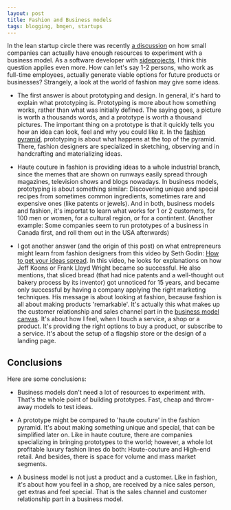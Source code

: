 ```yaml
---
layout: post
title: Fashion and Business models
tags: blogging, bmgen, startups
---
```

In the lean startup circle there was recently [a discussion](https://groups.google.com/forum/?hl=de&fromgroups=#!topic/lean-startup-circle/F2bk3MuOZDQ) on how small companies can actually have enough resources to experiment with a business model. As a software developer with [sideprojects](http://sachagreif.com/the-side-project-project/), I think this question applies even more. How can let's say 1-2 persons, who work as full-time employees, actually generate viable options for future products or businesses? Strangely, a look at the world of fashion may give some ideas.

* The first answer is about prototyping and design. In general, it's hard to explain what prototyping is. Prototyping is more about how something works, rather than what was initially defined. The saying goes, a picture is worth a thousands words, and a prototype is worth a thousand pictures. The important thing on a prototype is that it quickly tells you how an idea can look, feel and why you could like it. In the [fashion pyramid](http://www.fashionindie.com/runway-to-red-carpet-in-armani-prive-haute-couture/), prototyping is about what happens at the top of the pyramid. There, fashion designers are specialized in sketching, observing and in handcrafting and materializing ideas. 

* Haute couture in fashion is providing ideas to a whole industrial branch, since the memes that are shown on runways easily spread through magazines, television shows and blogs nowadays.  In business models, prototyping is about something similar: Discovering unique and special recipes from sometimes common ingredients, sometimes rare and expensive ones (like patents or jewels). And in both, business models and fashion, it's importat to learn what works for 1 or 2 customers, for 100 men or women, for a cultural region, or for a contintent. (Another example: Some companies seem to run prototypes of a business in Canada first, and roll them out in the USA afterwards) 

* I got another answer (and the origin of this post) on what entrepreneurs might learn from fashion designers from this video by Seth Godin: [How to get your ideas spread](http://www.ted.com/talks/seth_godin_on_sliced_bread.html). In this video, he looks for explanations on how Jeff Koons or Frank Lloyd Wright became so successful. He also mentions, that sliced bread (that had nice patents and a well-thought out bakery process by its inventor) got unnoticed for 15 years, and became only successful by having a company applying the right marketing techniques. His message is about looking at fashion, because fashion is all about making products 'remarkable'. It's actually this what makes up the customer relationship and sales channel part in the [business model canvas](http://bmfiddle.com/). It's about how I feel, when I touch a service, a shop or a product. It's providing the right options to buy a product, or subscribe to a service. It's about the setup of a flagship store or the design of a landing page.

## Conclusions
Here are some conclusions:

* Business models don't need a lot of resources to experiment with. That's the whole point of building prototypes. Fast, cheap and throw-away models to test ideas.

* A prototype might be compared to 'haute couture' in the fashion pyramid. It's about making something unique and special, that can be simplified later on. Like in haute couture, there are companies specializing in bringing prototypes to the world; however, a whole lot profitable luxury fashion lines do both: Haute-couture and High-end retail. And besides, there is space for volume and mass market segments.

* A business model is not just a product and a customer. Like in fashion, it's about how you feel in a shop, are received by a nice sales person, get extras and feel special. That is the sales channel and customer relationship part in a business model.

